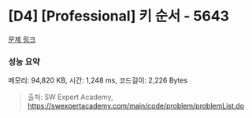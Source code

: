 # [D4] [Professional] 키 순서 - 5643 

[문제 링크](https://swexpertacademy.com/main/code/problem/problemDetail.do?contestProbId=AWXQsLWKd5cDFAUo) 

### 성능 요약

메모리: 94,820 KB, 시간: 1,248 ms, 코드길이: 2,226 Bytes



> 출처: SW Expert Academy, https://swexpertacademy.com/main/code/problem/problemList.do